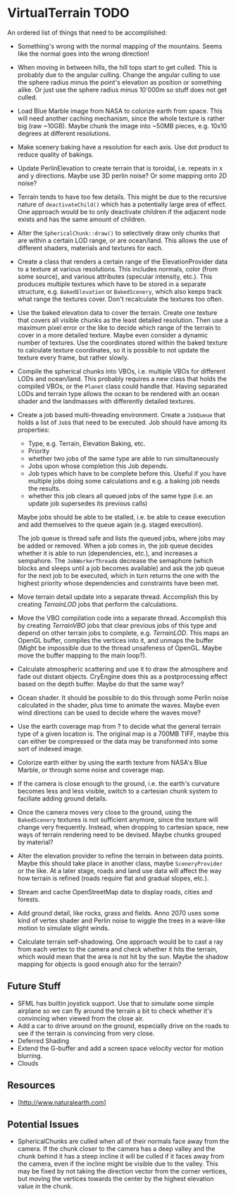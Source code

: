 VirtualTerrain TODO
===================

An ordered list of things that need to be accomplished:

- Something's wrong with the normal mapping of the mountains. Seems like the normal goes into the wrong direction!

- When moving in between hills, the hill tops start to get culled. This is probably due to the angular culling. Change the angular culling to use the sphere radius minus the point's elevation as position or something alike. Or just use the sphere radius minus 10'000m so stuff does not get culled.

- Load Blue Marble image from NASA to colorize earth from space. This will need another caching mechanism, since the whole texture is rather big (raw ~10GB). Maybe chunk the image into ~50MB pieces, e.g. 10x10 degrees at different resolutions.

- Make scenery baking have a resolution for each axis. Use dot product to reduce quality of bakings.

- Update PerlinElevation to create terrain that is toroidal, i.e. repeats in x and y directions. Maybe use 3D perlin noise? Or some mapping onto 2D noise?

- Terrain tends to have too few details. This might be due to the recursive nature of `deactivateChild()` which has a potentially large area of effect. One approach would be to only deactivate children if the adjacent node exists and has the same amount of children.

- Alter the `SphericalChunk::draw()` to selectively draw only chunks that are within a certain LOD range, or are ocean/land. This allows the use of different shaders, materials and textures for each.

- Create a class that renders a certain range of the ElevationProvider data to a texture at various resolutions. This includes normals, color (from some source), and various attributes (specular intensity, etc.). This produces multiple textures which have to be stored in a separate structure, e.g. `BakedElevation` or `BakedScenery`, which also keeps track what range the textures cover. Don't recalculate the textures too often.

- Use the baked elevation data to cover the terrain. Create one texture that covers all visible chunks as the least detailed resolution. Then use a maximum pixel error or the like to decide which range of the terrain to cover in a more detailed texture. Maybe even consider a dynamic number of textures. Use the coordinates stored within the baked texture to calculate texture coordinates, so it is possible to not update the texture every frame, but rather slowly.

- Compile the spherical chunks into VBOs, i.e. multiple VBOs for different LODs and ocean/land. This probably requires a new class that holds the compiled VBOs, or the `Planet` class could handle that. Having separated LODs and terrain type allows the ocean to be rendered with an ocean shader and the landmasses with differently detailed textures.

- Create a job based multi-threading environment. Create a `JobQueue` that holds a list of `Job`s that need to be executed. Job should have among its properties:
  - Type, e.g. Terrain, Elevation Baking, etc.
  - Priority
  - whether two jobs of the same type are able to run simultaneously
  - Jobs upon whose completion this Job depends.
  - Job types which have to be complete before this. Useful if you have multiple jobs doing some calculations and e.g. a baking job needs the results.
  - whether this job clears all queued jobs of the same type (i.e. an update job supersedes its previous calls)
  
  Maybe jobs should be able to be stalled, i.e. be able to cease execution and add themselves to the queue again (e.g. staged execution).
  
  The job queue is thread safe and lists the queued jobs, where jobs may be added or removed. When a job comes in, the job queue decides whether it is able to run (dependencies, etc.), and increases a sempahore. The `JobWorkerThread`s decrease the semaphore (which blocks and sleeps until a job becomes available) and ask the job queue for the next job to be executed, which in turn returns the one with the highest priority whose dependencies and constraints have been met.

- Move terrain detail update into a separate thread. Accomplish this by creating *TerrainLOD* jobs that perform the calculations.

- Move the VBO compilation code into a separate thread. Accomplish this by creating *TerrainVBO* jobs that clear previous jobs of this type and depend on other terrain jobs to complete, e.g. *TerrainLOD*. This maps an OpenGL buffer, compiles the vertices into it, and unmaps the buffer (Might be impossible due to the thread unsafeness of OpenGL. Maybe move the buffer mapping to the main loop?).

- Calculate atmospheric scattering and use it to draw the atmosphere and fade out distant objects. CryEngine does this as a postprocessing effect based on the depth buffer. Maybe do that the same way?

- Ocean shader. It should be possible to do this through some Perlin noise calculated in the shader, plus time to animate the waves. Maybe even wind directions can be used to decide where the waves move?

- Use the earth coverage map from ? to decide what the general terrain type of a given location is. The original map is a 700MB TIFF, maybe this can either be compressed or the data may be transformed into some sort of indexed image.

- Colorize earth either by using the earth texture from NASA's Blue Marble, or through some noise and coverage map.

- If the camera is close enough to the ground, i.e. the earth's curvature becomes less and less visible, switch to a cartesian chunk system to faciliate adding ground details.

- Once the camera moves very close to the ground, using the `BakedScenery` textures is not sufficient anymore, since the texture will change very frequently. Instead, when dropping to cartesian space, new ways of terrain rendering need to be devised. Maybe chunks grouped by material?

- Alter the elevation provider to refine the terrain in between data points. Maybe this should take place in another class, maybe `SceneryProvider` or the like. At a later stage, roads and land use data will affect the way how terrain is refined (roads require flat and gradual slopes, etc.).

- Stream and cache OpenStreetMap data to display roads, cities and forests.

- Add ground detail, like rocks, grass and fields. Anno 2070 uses some kind of vertex shader and Perlin noise to wiggle the trees in a wave-like motion to simulate slight winds.

- Calculate terrain self-shadowing. One approach would be to cast a ray from each vertex to the camera and check whether it hits the terrain, which would mean that the area is not hit by the sun. Maybe the shadow mapping for objects is good enough also for the terrain?


Future Stuff
------------

- SFML has builtin joystick support. Use that to simulate some simple airplane so we can fly around the terrain a bit to check whether it's convincing when viewed from the close air.
- Add a car to drive around on the ground, especially drive on the roads to see if the terrain is convincing from very close.
- Deferred Shading
- Extend the G-buffer and add a screen space velocity vector for motion blurring.
- Clouds


Resources
---------

- [http://www.naturalearth.com]


Potential Issues
----------------

- SphericalChunks are culled when all of their normals face away from the camera. If the chunk closer to the camera has a deep valley and the chunk behind it has a steep incline it will be culled if it faces away from the camera, even if the incline might be visible due to the valley. This may be fixed by not taking the direction vector from the corner vertices, but moving the vertices towards the center by the highest elevation value in the chunk.